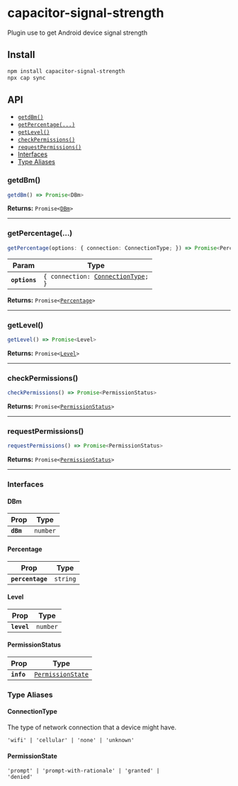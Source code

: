# capacitor-signal-strength

Plugin use to get Android device signal strength

## Install

```bash
npm install capacitor-signal-strength
npx cap sync
```

## API

<docgen-index>

* [`getdBm()`](#getdbm)
* [`getPercentage(...)`](#getpercentage)
* [`getLevel()`](#getlevel)
* [`checkPermissions()`](#checkpermissions)
* [`requestPermissions()`](#requestpermissions)
* [Interfaces](#interfaces)
* [Type Aliases](#type-aliases)

</docgen-index>

<docgen-api>
<!--Update the source file JSDoc comments and rerun docgen to update the docs below-->

### getdBm()

```typescript
getdBm() => Promise<DBm>
```

**Returns:** <code>Promise&lt;<a href="#dbm">DBm</a>&gt;</code>

--------------------


### getPercentage(...)

```typescript
getPercentage(options: { connection: ConnectionType; }) => Promise<Percentage>
```

| Param         | Type                                                                       |
| ------------- | -------------------------------------------------------------------------- |
| **`options`** | <code>{ connection: <a href="#connectiontype">ConnectionType</a>; }</code> |

**Returns:** <code>Promise&lt;<a href="#percentage">Percentage</a>&gt;</code>

--------------------


### getLevel()

```typescript
getLevel() => Promise<Level>
```

**Returns:** <code>Promise&lt;<a href="#level">Level</a>&gt;</code>

--------------------


### checkPermissions()

```typescript
checkPermissions() => Promise<PermissionStatus>
```

**Returns:** <code>Promise&lt;<a href="#permissionstatus">PermissionStatus</a>&gt;</code>

--------------------


### requestPermissions()

```typescript
requestPermissions() => Promise<PermissionStatus>
```

**Returns:** <code>Promise&lt;<a href="#permissionstatus">PermissionStatus</a>&gt;</code>

--------------------


### Interfaces


#### DBm

| Prop      | Type                |
| --------- | ------------------- |
| **`dBm`** | <code>number</code> |


#### Percentage

| Prop             | Type                |
| ---------------- | ------------------- |
| **`percentage`** | <code>string</code> |


#### Level

| Prop        | Type                |
| ----------- | ------------------- |
| **`level`** | <code>number</code> |


#### PermissionStatus

| Prop       | Type                                                        |
| ---------- | ----------------------------------------------------------- |
| **`info`** | <code><a href="#permissionstate">PermissionState</a></code> |


### Type Aliases


#### ConnectionType

The type of network connection that a device might have.

<code>'wifi' | 'cellular' | 'none' | 'unknown'</code>


#### PermissionState

<code>'prompt' | 'prompt-with-rationale' | 'granted' | 'denied'</code>

</docgen-api>
